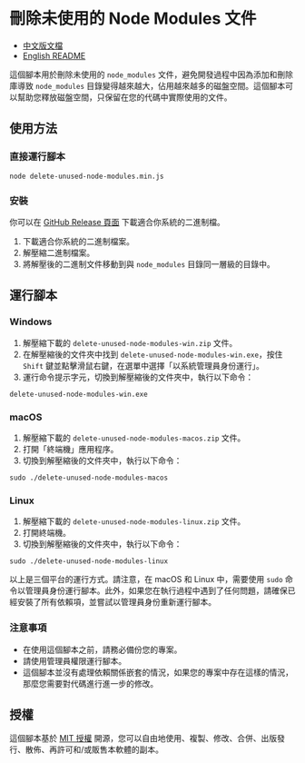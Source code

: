 # 刪除未使用的 Node Modules 文件

- [中文版文檔](README_zh.md)
- [English README](README.md)

這個腳本用於刪除未使用的 `node_modules` 文件，避免開發過程中因為添加和刪除庫導致 `node_modules` 目錄變得越來越大，佔用越來越多的磁盤空間。這個腳本可以幫助您釋放磁盤空間，只保留在您的代碼中實際使用的文件。

## 使用方法

### 直接運行腳本

```
node delete-unused-node-modules.min.js
```

### 安裝

你可以在 [GitHub Release 頁面](https://github.com/tc3oliver/delete-unused-node-modules/releases) 下載適合你系統的二進制檔。

1. 下載適合你系統的二進制檔案。
2. 解壓縮二進制檔案。
3. 將解壓後的二進制文件移動到與 `node_modules` 目錄同一層級的目錄中。

## 運行腳本

### Windows

1. 解壓縮下載的 `delete-unused-node-modules-win.zip` 文件。
2. 在解壓縮後的文件夾中找到 `delete-unused-node-modules-win.exe`，按住 `Shift` 鍵並點擊滑鼠右鍵，在選單中選擇「以系統管理員身份運行」。
3. 運行命令提示字元，切換到解壓縮後的文件夾中，執行以下命令：

```
delete-unused-node-modules-win.exe
```

### macOS

1. 解壓縮下載的 `delete-unused-node-modules-macos.zip` 文件。
2. 打開「終端機」應用程序。
3. 切換到解壓縮後的文件夾中，執行以下命令：

```
sudo ./delete-unused-node-modules-macos
```

### Linux

1. 解壓縮下載的 `delete-unused-node-modules-linux.zip` 文件。
2. 打開終端機。
3. 切換到解壓縮後的文件夾中，執行以下命令：

```
sudo ./delete-unused-node-modules-linux
```

以上是三個平台的運行方式。請注意，在 macOS 和 Linux 中，需要使用 `sudo` 命令以管理員身份運行腳本。此外，如果您在執行過程中遇到了任何問題，請確保已經安裝了所有依賴項，並嘗試以管理員身份重新運行腳本。

### 注意事項

- 在使用這個腳本之前，請務必備份您的專案。
- 請使用管理員權限運行腳本。
- 這個腳本並沒有處理依賴關係嵌套的情況，如果您的專案中存在這樣的情況，那麼您需要對代碼進行進一步的修改。

## 授權

這個腳本基於 [MIT 授權](LICENSE) 開源，您可以自由地使用、複製、修改、合併、出版發行、散佈、再許可和/或販售本軟體的副本。
